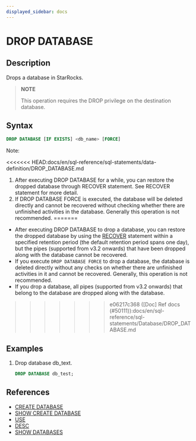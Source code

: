 ```yaml
---
displayed_sidebar: docs
---
```


# DROP DATABASE

## Description

Drops a database in StarRocks.

> **NOTE**
>
> This operation requires the DROP privilege on the destination database.

## Syntax

```sql
DROP DATABASE [IF EXISTS] <db_name> [FORCE]
```

Note:

<<<<<<< HEAD:docs/en/sql-reference/sql-statements/data-definition/DROP_DATABASE.md
1. After executing DROP DATABASE for a while, you can restore the dropped database through RECOVER statement. See RECOVER statement for more detail.
2. If DROP DATABASE FORCE is executed, the database will be deleted directly and cannot be recovered without checking whether there are unfinished activities in the database.  Generally this operation is not recommended.
=======
- After executing DROP DATABASE to drop a database, you can restore the dropped database by using the [RECOVER](../backup_restore/RECOVER.md) statement within a specified retention period (the default retention period spans one day), but the pipes (supported from v3.2 onwards) that have been dropped along with the database cannot be recovered.
- If you execute `DROP DATABASE FORCE` to drop a database, the database is deleted directly without any checks on whether there are unfinished activities in it and cannot be recovered. Generally, this operation is not recommended.
- If you drop a database, all pipes (supported from v3.2 onwards) that belong to the database are dropped along with the database.
>>>>>>> e06217c368 ([Doc] Ref docs (#50111)):docs/en/sql-reference/sql-statements/Database/DROP_DATABASE.md

## Examples

1. Drop database db_text.

    ```sql
    DROP DATABASE db_test;
    ```

## References

- [CREATE DATABASE](CREATE_DATABASE.md)
- [SHOW CREATE DATABASE](SHOW_CREATE_DATABASE.md)
- [USE](USE.md)
- [DESC](../table_bucket_part_index/DESCRIBE.md)
- [SHOW DATABASES](SHOW_DATABASES.md)
